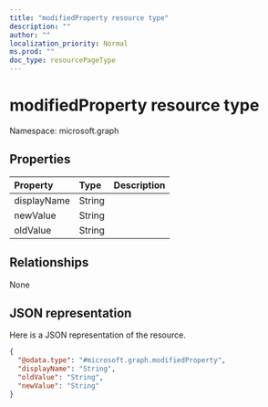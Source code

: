 ```yaml
---
title: "modifiedProperty resource type"
description: ""
author: ""
localization_priority: Normal
ms.prod: ""
doc_type: resourcePageType
---
```


# modifiedProperty resource type


Namespace: microsoft.graph



## Properties
|Property|Type|Description|
|:---|:---|:---|
|displayName|String||
|newValue|String||
|oldValue|String||

## Relationships
None

## JSON representation
Here is a JSON representation of the resource.
<!-- {
  "blockType": "resource",
  "@odata.type": "microsoft.graph.modifiedProperty"
}
-->
``` json
{
  "@odata.type": "#microsoft.graph.modifiedProperty",
  "displayName": "String",
  "oldValue": "String",
  "newValue": "String"
}
```

